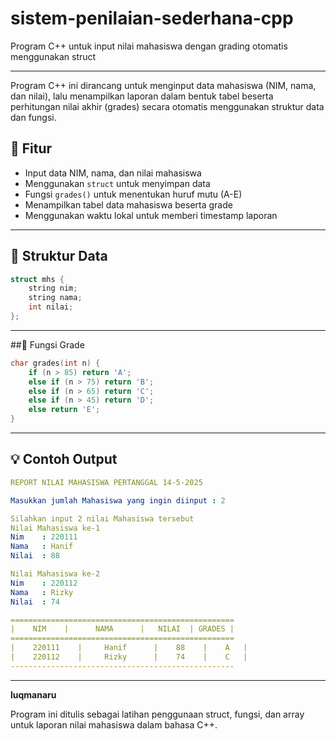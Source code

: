 # sistem-penilaian-sederhana-cpp
Program C++ untuk input nilai mahasiswa dengan grading otomatis menggunakan struct

---

Program C++ ini dirancang untuk menginput data mahasiswa (NIM, nama, dan nilai), lalu menampilkan laporan dalam bentuk tabel beserta perhitungan nilai akhir (grades) secara otomatis menggunakan struktur data dan fungsi.

## 📌 Fitur
- Input data NIM, nama, dan nilai mahasiswa
- Menggunakan `struct` untuk menyimpan data
- Fungsi `grades()` untuk menentukan huruf mutu (A-E)
- Menampilkan tabel data mahasiswa beserta grade
- Menggunakan waktu lokal untuk memberi timestamp laporan

---

## 📂 Struktur Data
```cpp
struct mhs {
    string nim;
    string nama;
    int nilai;
};
```

---

##🧠 Fungsi Grade

```cpp
char grades(int n) {
    if (n > 85) return 'A';
    else if (n > 75) return 'B';
    else if (n > 65) return 'C';
    else if (n > 45) return 'D';
    else return 'E';
}
```

---

## 💡 Contoh Output

```yml
REPORT NILAI MAHASISWA PERTANGGAL 14-5-2025

Masukkan jumlah Mahasiswa yang ingin diinput : 2

Silahkan input 2 nilai Mahasiswa tersebut
Nilai Mahasiswa ke-1
Nim    : 220111
Nama   : Hanif
Nilai  : 88

Nilai Mahasiswa ke-2
Nim    : 220112
Nama   : Rizky
Nilai  : 74

==================================================
|    NIM    |      NAMA      |   NILAI  | GRADES |
==================================================
|    220111    |     Hanif      |    88    |    A   |
|    220112    |     Rizky      |    74    |    C   |
--------------------------------------------------
```

---

**luqmanaru**

Program ini ditulis sebagai latihan penggunaan struct, fungsi, dan array untuk laporan nilai mahasiswa dalam bahasa C++.
